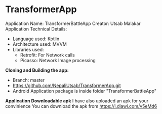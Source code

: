 # TransformerApp
Application Name: TransformerBattleApp
Creator: Utsab Malakar
Application Technical Details:
- Language used: Kotlin
- Architecture used: MVVM
- Libraries used:
  - Retrofit: For Network calls
  - Picasso: Network Image processing

**Cloning and Building the app:**
- Branch: master
- https://github.com/NepaliUtsab/TransformerApp.git
- Android Application package is inside folder "TransformerBattleApp"


**Application Downloadable apk**
I have also uploaded an apk for your convinience
You can download the apk from https://i.diawi.com/v5eMd6
